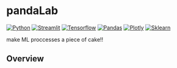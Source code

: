 # pandaLab

[![Python](https://img.shields.io/badge/python-v3.12-yellow)]()
[![Streamlit](https://img.shields.io/badge/streamlit-v1.38-red)]()
[![Tensorflow](https://img.shields.io/badge/tensorflow-v2.18-orange)]()
[![Pandas](https://img.shields.io/badge/pandas-v2.2.2-blue)]()
[![Plotly](https://img.shields.io/badge/plotly-v5.19-green)]()
[![Sklearn](https://img.shields.io/badge/Scikit_Learn-v1.4.2-purple)]()



make ML proccesses a piece of cake!!

## Overview

